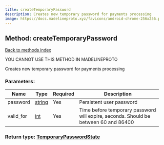 ```yaml
---
title: createTemporaryPassword
description: Creates new temporary password for payments processing
image: https://docs.madelineproto.xyz/favicons/android-chrome-256x256.png
---
```

## Method: createTemporaryPassword  
[Back to methods index](index.md)


YOU CANNOT USE THIS METHOD IN MADELINEPROTO


Creates new temporary password for payments processing

### Parameters:

| Name     |    Type       | Required | Description |
|----------|---------------|----------|-------------|
|password|[string](../types/string.md) | Yes|Persistent user password|
|valid\_for|[int](../types/int.md) | Yes|Time before temporary password will expire, seconds. Should be between 60 and 86400|


### Return type: [TemporaryPasswordState](../types/TemporaryPasswordState.md)

